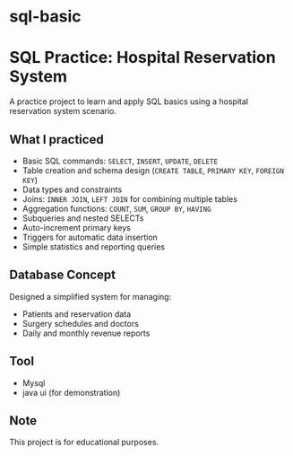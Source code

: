 # sql-basic

# SQL Practice: Hospital Reservation System

A practice project to learn and apply SQL basics using a hospital reservation system scenario.

## What I practiced
- Basic SQL commands: `SELECT`, `INSERT`, `UPDATE`, `DELETE`
- Table creation and schema design (`CREATE TABLE`, `PRIMARY KEY`, `FOREIGN KEY`)
- Data types and constraints
- Joins: `INNER JOIN`, `LEFT JOIN` for combining multiple tables
- Aggregation functions: `COUNT`, `SUM`, `GROUP BY`, `HAVING`
- Subqueries and nested SELECTs
- Auto-increment primary keys
- Triggers for automatic data insertion
- Simple statistics and reporting queries

## Database Concept
Designed a simplified system for managing:
- Patients and reservation data
- Surgery schedules and doctors
- Daily and monthly revenue reports

## Tool
- Mysql
- java ui (for demonstration)

## Note
This project is for educational purposes.

